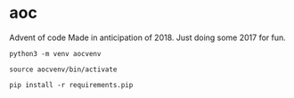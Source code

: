 # aoc
Advent of code
Made in anticipation of 2018.
Just doing some 2017 for fun.

`python3 -m venv aocvenv`

`source aocvenv/bin/activate`

`pip install -r requirements.pip`